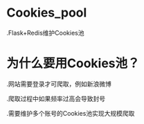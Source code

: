 # Cookies_pool
.Flask+Redis维护Cookies池

# 为什么要用Cookies池？

.网站需要登录才可爬取，例如新浪微博

.爬取过程中如果频率过高会导致封号

.需要维护多个账号的Cookies池实现大规模爬取


